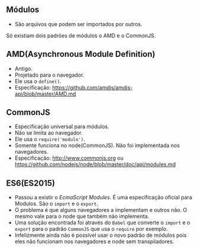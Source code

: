 ## Módulos

* São arquivos que podem ser importados por outros.

Só existiam dois padrões de módulos o AMD e o CommonJS.

## AMD(Asynchronous Module Definition)

* Antigo.
* Projetado para o navegador.
* Ele usa o `define()`.
* Especificação: https://github.com/amdjs/amdjs-api/blob/master/AMD.md

## CommonJS

* Especificação universal para módulos.
* Não se limita ao navegador.
* Ele usa o `require('modulo')`.
* Somente funciona no node(CommonJS). Não foi implementada nos navegadores.
* Especificação: http://www.commonjs.org ou https://github.com/nodejs/node/blob/master/doc/api/modules.md

## ES6(ES2015)

* Passou a existir o *EcmaScript Modules*. É uma especificação oficial para Modulos. São o `import` e o `export`.
* O problema é que alguns navegadores a implementam e outros não. O mesmo vale para o node que também não implementa.
* Uma solução encontrada foi através do `Babel` que converte o `import` e o `export` para o padrão `CommonJS` que usa o `require` por exemplo.
* Infelizmente ainda não é possível usar o novo padrão de módulos pois eles não funcionam nos navegadores e node sem transpiladores.

